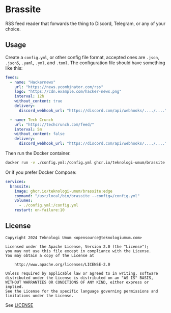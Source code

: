 # Brassite

RSS feed reader that forwards the thing to Discord, Telegram, or any of your choice.

## Usage

Create a `config.yml`, or other config file format, accepted ones are `.json`, `.json5`, `.yaml`, `.yml`, and `.toml`.
The configuration file should have something like this:

```yaml
feeds:
  - name: "Hackernews"
    url: "https://news.ycombinator.com/rss"
    logo: "https://cdn.example.com/hacker-news.png"
    interval: 12h
    without_content: true
    delivery:
      discord_webhook_url: "https://discord.com/api/webhooks/..../...."

  - name: Tech Crunch
    url: "https://techcrunch.com/feed/"
    interval: 5m
    without_content: false
    delivery:
      discord_webhook_url: "https://discord.com/api/webhooks/..../...."
```

Then run the Docker container.

```sh
docker run -v ./config.yml:/config.yml ghcr.io/teknologi-umum/brassite:edge /usr/local/bin/brassite --config=/config.yml
```

Or if you prefer Docker Compose:
```yaml
services:
  brassite:
    image: ghcr.io/teknologi-umum/brassite:edge
    command: "/usr/local/bin/brassite --config=/config.yml"
    volumes:
      - ./config.yml:/config.yml
    restart: on-failure:10
```

## License

```
Copyright 2024 Teknologi Umum <opensource@teknologiumum.com>

Licensed under the Apache License, Version 2.0 (the "License");
you may not use this file except in compliance with the License.
You may obtain a copy of the License at

    http://www.apache.org/licenses/LICENSE-2.0

Unless required by applicable law or agreed to in writing, software
distributed under the License is distributed on an "AS IS" BASIS,
WITHOUT WARRANTIES OR CONDITIONS OF ANY KIND, either express or implied.
See the License for the specific language governing permissions and
limitations under the License.
```

See [LICENSE](./LICENSE)
